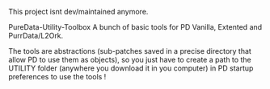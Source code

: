 This project isnt dev/maintained anymore.

PureData-Utility-Toolbox
A bunch of basic tools for PD Vanilla, Extented and PurrData/L2Ork.

The tools are abstractions (sub-patches saved in a precise directory that allow PD to use them as objects), so you just have to create a path to the UTILITY folder (anywhere you download it in you computer) in PD startup preferences to use the tools !
